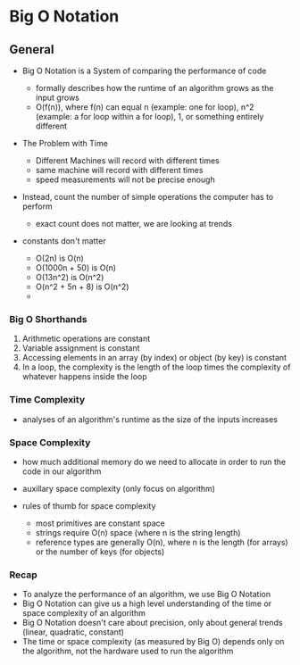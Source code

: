 # Big O Notation


## General 

- Big O Notation is a System of comparing the performance of code
  - formally describes how the runtime of an algorithm grows as the input grows
  - O(f(n)), where f(n) can equal n (example: one for loop), n^2 (example: a for loop within a for loop), 1, or something entirely different 

- The Problem with Time
  - Different Machines will record with different times
  - same machine will record with different times
  - speed measurements will not be precise enough 

- Instead, count the number of simple operations the computer has to perform 
  - exact count does not matter, we are looking at trends 

- constants don't matter
  - O(2n) is O(n)
  - O(1000n + 50) is O(n)
  - O(13n^2) is O(n^2)
  - O(n^2 + 5n + 8) is O(n^2)
  - 


### Big O Shorthands

  1. Arithmetic operations are constant 
  2. Variable assignment is constant 
  3. Accessing elements in an array (by index) or object (by key) is constant 
  4. In a loop, the complexity is the length of the loop times the complexity of whatever happens inside the loop

### Time Complexity
  - analyses of an algorithm's runtime as the size of the inputs increases

### Space Complexity 
  - how much additional memory do we need to allocate in order to run the code in our algorithm
  - auxillary space complexity (only focus on algorithm)

- rules of thumb for space complexity 
  - most primitives are constant space
  - strings require O(n) space (where n is the string length)
  - reference types are generally O(n), where n is the length (for arrays) or the number of keys (for objects)



### Recap

- To analyze the performance of an algorithm, we use Big O Notation 
- Big O Notation can give us a high level understanding of the time or space complexity of an algorithm 
- Big O Notation doesn't care about precision, only about general trends (linear, quadratic, constant)
- The time or space complexity (as measured by Big O) depends only on the algorithm, not the hardware used to run the algorithm 

